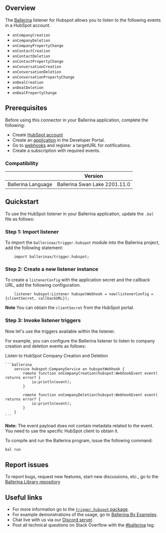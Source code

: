## Overview

The [Ballerina](https://ballerina.io/) listener for Hubspot allows you to listen to the following events in a HubSpot account.
* `onCompanyCreation`
* `onCompanyDeletion`
* `onCompanyPropertyChange`
* `onContactCreation`
* `onContactDeletion`
* `onContactPropertyChange`
* `onConversationCreation`
* `onConversationDeletion`
* `onConversationPropertyChange`
* `onDealCreation`
* `onDealDeletion`
* `onDealPropertyChange`

## Prerequisites

Before using this connector in your Ballerina application, complete the following:

- Create [HubSpot account](https://app.hubspot.com/signup-hubspot/)
- Create an [application](https://developers.hubspot.com/get-started) in  the Developer Portal.
- Go to [webhooks](https://developers.hubspot.com/docs/api/webhooks) and register a targetURL for notifications.
- Create a subscription with required events.

### Compatibility

|                               | Version                       |
|-------------------------------|-------------------------------|
| Ballerina Language            | Ballerina Swan Lake 2201.11.0 |

## Quickstart
To use the HubSpot listener in your Ballerina application, update the `.bal` file as follows:

### Step 1: Import listener
To import the `ballerinax/trigger.hubspot` module into the Ballerina project, add the following statement:
```ballerina
    import ballerinax/trigger.hubspot;
```

### Step 2: Create a new listener instance
To create a `listenerConfig` with the application secret and the callback URL, add the following configuration.
```ballerina
    listener hubspot:Listener hubspotWebhook = new(listenerConfig = {clientSecret, callbackURL});
```
**Note** You can obtain the `clientSecret` from the HubSpot portal.

### Step 3: Invoke listener triggers
Now let's use the triggers available within the listener.

For example, you can configure the Ballerina listener to listen to company creation and deletion events as follows:

Listen to HubSpot Company Creation and Deletion

    ```ballerina
        service hubspot:CompanyService on hubspotWebhook {
            remote function onCompanyCreation(hubspot:WebhookEvent event) returns error? {
                io:println(event);
            }

            remote function onCompanyDeletion(hubspot:WebhookEvent event) returns error? {
                io:println(event);
            }
        }
    ```

**Note:** The event payload does not contain metadata related to the event. You need to use the specific HubSpot client to obtain it.

To compile and run the Ballerina program, issue the following command:

```sh
bal run
```

## Report issues

To report bugs, request new features, start new discussions, etc., go to the [Ballerina Library repository](https://github.com/ballerina-platform/ballerina-library)

## Useful links

- For more information go to the [`trigger.hubspot` package](https://central.ballerina.io/ballerinax/trigger.hubspot/latest).
- For example demonstrations of the usage, go to [Ballerina By Examples](https://ballerina.io/learn/by-example/).
- Chat live with us via our [Discord server](https://discord.gg/ballerinalang).
- Post all technical questions on Stack Overflow with the [#ballerina](https://stackoverflow.com/questions/tagged/ballerina) tag.
